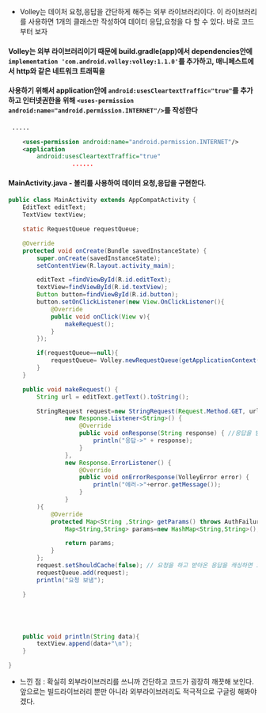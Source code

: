 - Volley는 데이처 요청,응답을 간단하게 해주는 외부 라이브러리이다. 이 라이브러리를 사용하면 1개의 클래스만 작성하여 데이터 응답,요청을 다 할 수 있다. 바로 코드부터 보자

#### Volley는 외부 라이브러리이기 때문에 build.gradle(app)에서 dependencies안에 `implementation 'com.android.volley:volley:1.1.0'`를 추가하고, 매니페스트에서 http와 같은 네트워크 트래픽을
#### 사용하기 위해서 application안에 `android:usesCleartextTraffic="true"`를 추가하고 인터넷권한을 위해 `<uses-permission android:name="android.permission.INTERNET"/>`를 작성한다

```xml
 .....

    <uses-permission android:name="android.permission.INTERNET"/>
    <application
        android:usesCleartextTraffic="true"
                  ......
```

#### MainActivity.java - 볼리를 사용하여 데이터 요청,응답을 구현한다.
```java
public class MainActivity extends AppCompatActivity {
    EditText editText;
    TextView textView;

    static RequestQueue requestQueue;

    @Override
    protected void onCreate(Bundle savedInstanceState) {
        super.onCreate(savedInstanceState);
        setContentView(R.layout.activity_main);

        editText =findViewById(R.id.editText);
        textView=findViewById(R.id.textView);
        Button button=findViewById(R.id.button);
        button.setOnClickListener(new View.OnClickListener(){
            @Override
            public void onClick(View v){
                makeRequest();
            }
        });

        if(requestQueue==null){
            requestQueue= Volley.newRequestQueue(getApplicationContext());
        }
    }

    public void makeRequest() {
        String url = editText.getText().toString();

        StringRequest request=new StringRequest(Request.Method.GET, url,
                new Response.Listener<String>() {
                    @Override
                    public void onResponse(String response) { //응답을 받았을 때 자동으로 호출됨
                        println("응답->" + response);
                    }
                },
                new Response.ErrorListener() {
                    @Override
                    public void onErrorResponse(VolleyError error) {
                        println("에러->"+error.getMessage());
                    }
                }
        ){
            @Override
            protected Map<String ,String> getParams() throws AuthFailureError{ //요청 파라미터를 처리하는 메소드
                Map<String,String> params=new HashMap<String,String>();

                return params;
            }
        };
        request.setShouldCache(false); // 요청을 하고 받아온 응답을 캐싱하면 요청을 보낼 때 새로 보내는 게 아니라 기존의 것을 보내는 경우가 있기에 캐싱을 안하게설정
        requestQueue.add(request);
        println("요청 보냄");

    }





    public void println(String data){
        textView.append(data+"\n");
    }

}
```
- 느낀 점 : 확실히 외부라이브러리를 쓰니까 간단하고 코드가 굉장히 깨끗해 보인다. 앞으로는 빌드라이브러리 뿐만 아니라 외부라이브러리도 적극적으로 구글링 해봐야겠다.




















